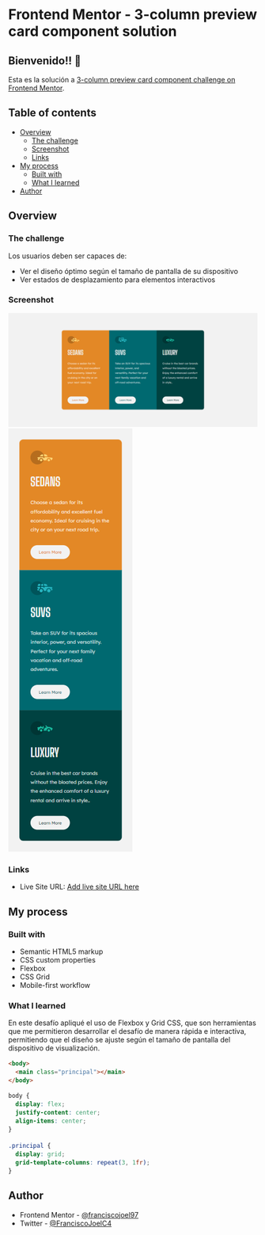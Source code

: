 # Frontend Mentor - 3-column preview card component solution

## Bienvenido!! 👋

Esta es la solución a [3-column preview card component challenge on Frontend Mentor](https://www.frontendmentor.io/challenges/3column-preview-card-component-pH92eAR2-). 

## Table of contents

- [Overview](#overview)
  - [The challenge](#the-challenge)
  - [Screenshot](#screenshot)
  - [Links](#links)
- [My process](#my-process)
  - [Built with](#built-with)
  - [What I learned](#what-i-learned)
- [Author](#author)


## Overview

### The challenge

Los usuarios deben ser capaces de:

- Ver el diseño óptimo según el tamaño de pantalla de su dispositivo
- Ver estados de desplazamiento para elementos interactivos

### Screenshot

![Desktop Design](./design/desktop-design.png)
![Mobile Design](./design/mobile-design.png)


### Links

- Live Site URL: [Add live site URL here](https://your-live-site-url.com)

## My process

### Built with

- Semantic HTML5 markup
- CSS custom properties
- Flexbox
- CSS Grid
- Mobile-first workflow

### What I learned

En este desafío apliqué el uso de Flexbox y Grid CSS, que son herramientas que me permitieron desarrollar el desafío de manera rápida e interactiva, permitiendo que el diseño se ajuste según el tamaño de pantalla del dispositivo de visualización.

```html
<body>
  <main class="principal"></main>
</body>
```
```css
body {
  display: flex;
  justify-content: center;
  align-items: center;
}

.principal {
  display: grid;
  grid-template-columns: repeat(3, 1fr);
}
```

## Author

- Frontend Mentor - [@franciscojoel97](https://www.frontendmentor.io/profile/franciscojoel97)
- Twitter - [@FranciscoJoelC4](https://twitter.com/FranciscoJoelC4)
